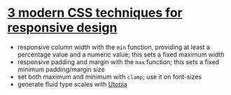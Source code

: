 # [3 modern CSS techniques for responsive design](https://www.youtube.com/watch?v=VsNAuGkCpQU)

- responsive column width with the `min` function, providing at least a percentage value and a numeric value; this sets a fixed maximum width
- responsive padding and margin with the `max` function; this sets a fixed minimum padding/margin size
- set both maximum and minimum with `clamp`; use it on font-sizes
- generate fluid type scales with [Utopia](https://utopia.fyi/)